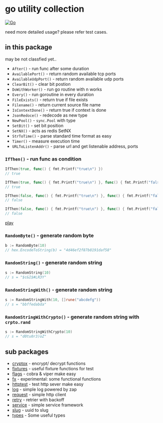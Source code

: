 # go utility collection

[![Go](https://github.com/whitekid/goxp/actions/workflows/go.yml/badge.svg)](https://github.com/whitekid/goxp/actions/workflows/go.yml)

need more detailed usage? please refer test cases.

## in this package

may be not classfied yet..

- `After()` - run func after some duration
- `AvailablePort()` - return random available tcp ports
- `AvailableUdpPort()` - return random available udp ports
- `ClearBit()` - clear bit postion
- `DoWithWorker()` - run go routine with n works
- `Every()` - run goroutine in every duration
- `FileExists()` - return true if file exists
- `Filename()` - return current source file name
- `IsContextDone()` - return true if context is done
- `JsonRedoce()` - redecode as new type
- `NewPool()` - `sync.Pool` with type
- `SetBit()` - set bit position
- `SetNX()` - acts as redis SetNX
- `StrToTime()` - parse standard time format as easy
- `Timer()` - measure execution time
- `URLToListenAddr()` - parse url and get listenable address, ports

### `IfThen()` - run func as condition

```go
IfThen(true, func() { fmt.Printf("true\n") })
// true

IfThen(true, func() { fmt.Printf("true\n") }, func() { fmt.Printf("false\n") })
// true

IfThen(false, func() { fmt.Printf("true\n") }, func() { fmt.Printf("false\n") })
// false

IfThen(false, func() { fmt.Printf("true\n") }, func() { fmt.Printf("false\n") }, func() { fmt.Printf("false\n") })
// false
```

[play](https://go.dev/play/p/wNadBmhNYR-)

### `RandomByte()` - generate random byte

```go
b := RandomByte(10)
// hex.EncodeToString(b) = "4d46ef2f87b8191daf58"
```

### `RandomString()` - generate random string

```go
s := RandomString(10)
// s = "$c&I$#LR3Y"
```

### `RandomStringWith()` - generate random string

```go
s := RandomStringWith(10, []rune("abcdefg"))
// s = "bbffedabda"
```

### `RandomStringWithCrypto()` - generate random string with `crpto.rand`

```go
s := RandomStringWithCrypto(10)
// s = "d0tu0r3)oZ"
```

## sub packages

- [cryptox](cryptox) - encrypt/ decrypt functions
- [fixtures](fixtures) - useful fixture functions for test
- [flags](flags) - cobra & viper make easy
- [fx](fx) - experimental: some functional functions
- [httptest](httptest) - test http sever make easy
- [log](log) - simple log powered by zap
- [request](request) - simple http client
- [retry](retry) - retrier with backoff
- [service](service) - simple service framework
- [slug](slug) - uuid to slug
- [types](types) - Some useful types
